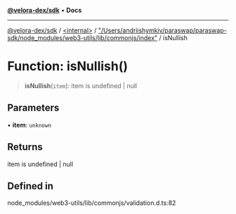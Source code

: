 [**@velora-dex/sdk**](../../../../README.md) • **Docs**

***

[@velora-dex/sdk](../../../../globals.md) / [\<internal\>](../../../README.md) / ["/Users/andriishymkiv/paraswap/paraswap-sdk/node\_modules/web3-utils/lib/commonjs/index"](../README.md) / isNullish

# Function: isNullish()

> **isNullish**(`item`): item is undefined \| null

## Parameters

• **item**: `unknown`

## Returns

item is undefined \| null

## Defined in

node\_modules/web3-utils/lib/commonjs/validation.d.ts:82
